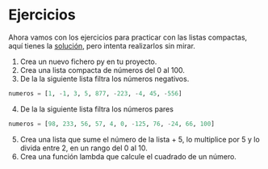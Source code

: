# Ejercicios

Ahora vamos con los ejercicios para practicar con las listas compactas, aquí tienes la [solución](/18_Lista_Compacta/solucion_lista_compacta.py), pero intenta realizarlos sin mirar.

1. Crea un nuevo fichero py en tu proyecto.
2. Crea una lista compacta de números del 0 al 100.
3. De la la siguiente lista filtra los números negativos.
```Python
numeros = [1, -1, 3, 5, 877, -223, -4, 45, -556]
```
4. De la la siguiente lista filtra los números pares
```Python
numeros = [98, 233, 56, 57, 4, 0, -125, 76, -24, 66, 100]
```
5. Crea una lista que sume el número de la lista + 5, lo multiplice por 5 y lo divida entre 2, en un rango del 0 al 10.
6. Crea una función lambda que calcule el cuadrado de un número.